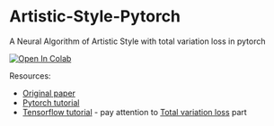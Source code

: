 # Artistic-Style-Pytorch
A Neural Algorithm of Artistic Style with total variation loss in pytorch

[![Open In Colab](https://colab.research.google.com/assets/colab-badge.svg)](https://colab.research.google.com/github/bruce-willis/Artistic-Style-Pytorch/blob/master/Pytorch_Artistic_Style.ipynb)

Resources:
* [Original paper](https://arxiv.org/pdf/1508.06576.pdf)
* [Pytorch tutorial](https://pytorch.org/tutorials/advanced/neural_style_tutorial.html)
* [Tensorflow tutorial](https://www.tensorflow.org/tutorials/generative/style_transfer) - pay attention to [Total variation loss](https://www.tensorflow.org/tutorials/generative/style_transfer#total_variation_loss) part
